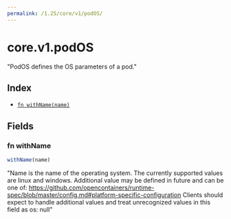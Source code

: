 ```yaml
---
permalink: /1.25/core/v1/podOS/
---
```


# core.v1.podOS

"PodOS defines the OS parameters of a pod."

## Index

* [`fn withName(name)`](#fn-withname)

## Fields

### fn withName

```ts
withName(name)
```

"Name is the name of the operating system. The currently supported values are linux and windows. Additional value may be defined in future and can be one of: https://github.com/opencontainers/runtime-spec/blob/master/config.md#platform-specific-configuration Clients should expect to handle additional values and treat unrecognized values in this field as os: null"